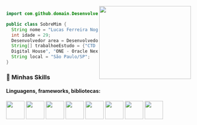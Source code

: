 

<img align="right" width="250" height="200" src="https://media.giphy.com/media/qgQUggAC3Pfv687qPC/giphy.gif" />

```java
import com.github.domain.Desenvolvedor;

public class SobreMim {
  String nome = "Lucas Ferreira Nogueira";
  int idade = 29;
  Desenvolvedor area = Desenvolvedor.FullStack;
  String[] trabalhoeEstudo = {"CTD - Certified Tech Developer - 
  Digital House", "ONE - Oracle Next Education - Oracle e Alura"};
  String local = "São Paulo/SP";
}
```

### :rocket: Minhas Skills

#### Linguagens, frameworks, bibliotecas:
<left>
<img width="50" height="50"  src="https://cdn.jsdelivr.net/gh/devicons/devicon/icons/java/java-original-wordmark.svg" />
<img width="50" height="50" src="https://cdn.jsdelivr.net/gh/devicons/devicon/icons/spring/spring-original.svg" />
<img width="50" height="50" src="https://cdn.jsdelivr.net/gh/devicons/devicon/icons/angularjs/angularjs-plain.svg" />
<img width="50" height="50" src="https://cdn.jsdelivr.net/gh/devicons/devicon/icons/react/react-original-wordmark.svg"/>
<img width="50" height="50" src="https://cdn.jsdelivr.net/gh/devicons/devicon/icons/typescript/typescript-plain.svg" />
<img width="50" height="50" src="https://cdn.jsdelivr.net/gh/devicons/devicon/icons/javascript/javascript-original.svg" />
<img width="50" height="50" src="https://cdn.jsdelivr.net/gh/devicons/devicon/icons/html5/html5-plain-wordmark.svg" />
<img width="50" height="50" src="https://cdn.jsdelivr.net/gh/devicons/devicon/icons/css3/css3-plain-wordmark.svg" />

